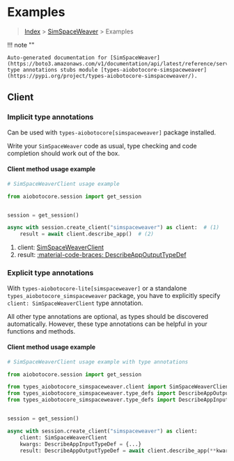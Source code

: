 # Examples

> [Index](../README.md) > [SimSpaceWeaver](./README.md) > Examples

!!! note ""

    Auto-generated documentation for [SimSpaceWeaver](https://boto3.amazonaws.com/v1/documentation/api/latest/reference/services/simspaceweaver.html#simspaceweaver)
    type annotations stubs module [types-aiobotocore-simspaceweaver](https://pypi.org/project/types-aiobotocore-simspaceweaver/).

## Client

### Implicit type annotations

Can be used with `types-aiobotocore[simspaceweaver]` package installed.

Write your `SimSpaceWeaver` code as usual,
type checking and code completion should work out of the box.



#### Client method usage example

```python
# SimSpaceWeaverClient usage example

from aiobotocore.session import get_session


session = get_session()

async with session.create_client("simspaceweaver") as client:  # (1)
    result = await client.describe_app()  # (2)
```

1. client: [SimSpaceWeaverClient](./client.md)
2. result: [:material-code-braces: DescribeAppOutputTypeDef](./type_defs.md#describeappoutputtypedef)






### Explicit type annotations

With `types-aiobotocore-lite[simspaceweaver]`
or a standalone `types_aiobotocore_simspaceweaver` package, you have to explicitly specify
`client: SimSpaceWeaverClient` type annotation.

All other type annotations are optional, as types should be discovered automatically.
However, these type annotations can be helpful in your functions and methods.


#### Client method usage example

```python
# SimSpaceWeaverClient usage example with type annotations

from aiobotocore.session import get_session

from types_aiobotocore_simspaceweaver.client import SimSpaceWeaverClient
from types_aiobotocore_simspaceweaver.type_defs import DescribeAppOutputTypeDef
from types_aiobotocore_simspaceweaver.type_defs import DescribeAppInputTypeDef


session = get_session()

async with session.create_client("simspaceweaver") as client:
    client: SimSpaceWeaverClient
    kwargs: DescribeAppInputTypeDef = {...}
    result: DescribeAppOutputTypeDef = await client.describe_app(**kwargs)
```




